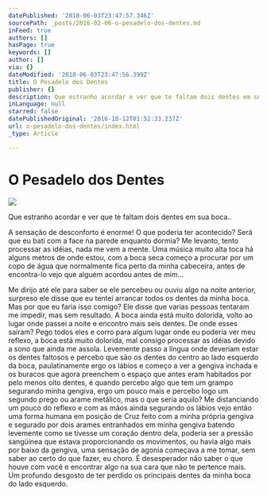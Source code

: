 ```yaml
---
datePublished: '2018-06-03T23:47:57.346Z'
sourcePath: _posts/2016-02-06-o-pesadelo-dos-dentes.md
inFeed: true
authors: []
hasPage: true
keywords: []
author: []
via: {}
dateModified: '2018-06-03T23:47:56.399Z'
title: O Pesadelo dos Dentes
publisher: {}
description: Que estranho acordar e ver que te faltam dois dentes em sua boca..
inLanguage: null
starred: false
datePublishedOriginal: '2016-10-12T01:52:33.237Z'
url: o-pesadelo-dos-dentes/index.html
_type: Article

---
```

# O Pesadelo dos Dentes
![](https://s3-us-west-2.amazonaws.com/the-grid-img/p/55e4685bbb8dc98504ecd01d9bfcba2bb1f5c473.png)

Que estranho acordar e ver que te faltam dois dentes em sua boca..

A sensação de desconforto é enorme! O que poderia ter acontecido? Será que eu bati com a face na parede enquanto dormia? Me levanto, tento processar as idéias, nada me vem a mente. Uma música muito alta toca há alguns metros de onde estou, com a boca seca começo a procurar por um copo de água que normalmente fica perto da minha cabeceira, antes de encontra-lo vejo que alguém acordou antes de mim... 

Me dirijo até ele para saber se ele percebeu ou ouviu algo na noite anterior, surpreso ele disse que eu tentei arrancar todos os dentes da minha boca. Mas por que eu faria isso comigo? Ele disse que varias pessoas tentaram me impedir, mas sem resultado. A boca ainda está muito dolorida, volto ao lugar onde passei a noite e encontro mais seis dentes. De onde esses saíram? Pego todos eles e corro para algum lugar onde eu poderia ver meu reflexo, a boca está muito dolorida, mal consigo processar as idéias devido a sono que ainda me assola. Levemente passo a língua onde deveriam estar os dentes faltosos e percebo que são os dentes do centro ao lado esquerdo da boca, paulatinamente ergo os lábios e começo a ver a gengiva inchada e os buracos que agora preenchem o espaço que antes eram habitados por pelo menos oito dentes, é quando percebo algo que tem um grampo segurando minha gengiva, ergo um pouco mais e percebo logo um segundo prego ou arame metálico, mas o que seria aquilo? Me distanciando um pouco do reflexo e com as mãos ainda segurando os lábios vejo então uma forma humana em posição de Cruz feito com a minha própria gengiva e segurado por dois arames entranhados em minha gengiva batendo levemente como se tivesse um coração dentro dela, poderia ser a pressão sangüínea que estava proporcionando os movimentos, ou havia algo mais por baixo da gengiva, uma sensação de agonia começava a me tomar, sem saber ao certo do que fazer, eu choro. É desesperador não saber o que houve com você e encontrar algo na sua cara que não te pertence mais. Um profundo desgosto de ter perdido os principais dentes da minha boca do lado esquerdo.